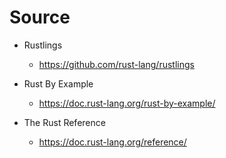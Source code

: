 # Source

- Rustlings
  - https://github.com/rust-lang/rustlings

- Rust By Example
  - https://doc.rust-lang.org/rust-by-example/

- The Rust Reference
  - https://doc.rust-lang.org/reference/
